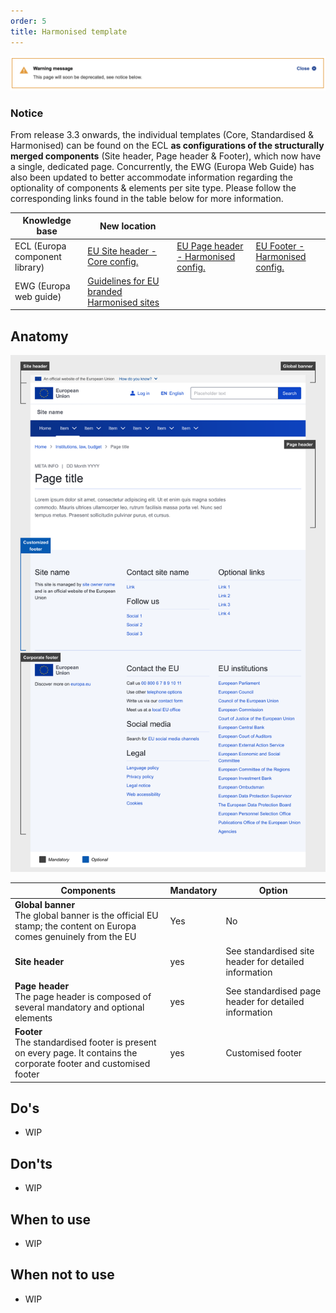 ```yaml
---
order: 5
title: Harmonised template
---
```

![](/cms-images/soon-to-be-deprecated-image.png)

### Notice

From release 3.3 onwards, the individual templates (Core, Standardised & Harmonised) can be found on the ECL **as configurations of the structurally merged components** (Site header, Page header & Footer), which now have a single, dedicated page. Concurrently, the EWG (Europa Web Guide) has also been updated to better accommodate information regarding the optionality of components & elements per site type. Please follow the corresponding links found in the table below for more information.

| Knowledge base                 | New location                                                                                                                    |                                                                                                                         |                                                                                                                    |
| ------------------------------ | ------------------------------------------------------------------------------------------------------------------------------- | ----------------------------------------------------------------------------------------------------------------------- | ------------------------------------------------------------------------------------------------------------------ |
| ECL (Europa component library) | [EU Site header - Core config.](https://ec.europa.eu/component-library/eu/components/site-wide/site-header/code/)               | [EU Page header - Harmonised config.](https://ec.europa.eu/component-library/eu/components/site-wide/page-header/code/) | [EU Footer - Harmonised config.](https://ec.europa.eu/component-library/eu/components/site-wide/site-footer/code/) |
| EWG (Europa web guide)         | [Guidelines for EU branded Harmonised sites](https://wikis.ec.europa.eu/display/WEBGUIDE/EU+branded+harmonised+websites+design) |                                                                                                                         |                                                                                                                    |

## Anatomy

![](/cms-images/eu_standardised_1140.png)

| Components                                                                                                               | Mandatory | Option                                                |
| ------------------------------------------------------------------------------------------------------------------------ | --------- | ----------------------------------------------------- |
| **Global banner**<br />The global banner is the official EU stamp; the content on Europa comes genuinely from the EU     | Yes       | No                                                    |
| **Site header**                                                                                                          | yes       | See standardised site header for detailed information |
| **Page header**<br />The page header is composed of several mandatory and optional elements                              | yes       | See standardised page header for detailed information |
| **Footer**<br />The standardised footer is present on every page. It contains the corporate footer and customised footer | yes       | Customised footer                                     |

## Do's

- WIP

## Don'ts

- WIP

## When to use

- WIP

## When not to use

- WIP
